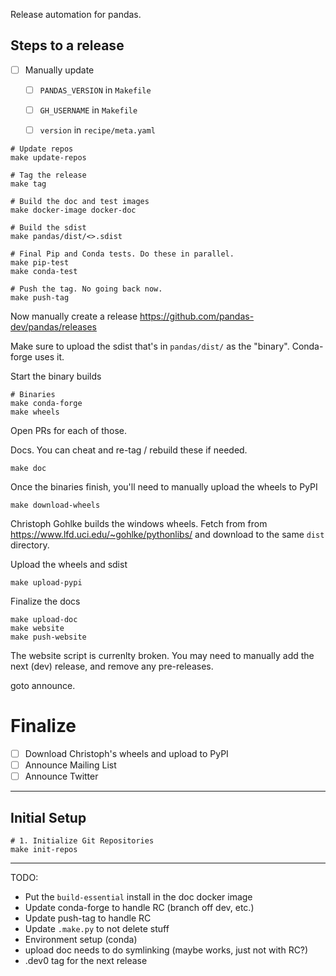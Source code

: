 Release automation for pandas.

## Steps to a release

- [  ] Manually update 
  - [  ] `PANDAS_VERSION` in `Makefile`
  - [  ] `GH_USERNAME` in `Makefile`
  - [  ]  `version` in `recipe/meta.yaml`


```
# Update repos
make update-repos

# Tag the release
make tag

# Build the doc and test images
make docker-image docker-doc

# Build the sdist
make pandas/dist/<>.sdist

# Final Pip and Conda tests. Do these in parallel.
make pip-test
make conda-test

# Push the tag. No going back now.
make push-tag
```

Now manually create a release https://github.com/pandas-dev/pandas/releases

Make sure to upload the sdist that's in `pandas/dist/` as the "binary".
Conda-forge uses it.

Start the binary builds

```
# Binaries
make conda-forge
make wheels
```

Open PRs for each of those.

Docs. You can cheat and re-tag / rebuild these if needed.

```
make doc
```

Once the binaries finish, you'll need to manually upload the
wheels to PyPI


```
make download-wheels
```

Christoph Gohlke builds the windows wheels. Fetch from from https://www.lfd.uci.edu/~gohlke/pythonlibs/ and download to the same `dist` directory.

Upload the wheels and sdist

```
make upload-pypi
```

Finalize the docs

```
make upload-doc
make website
make push-website
```

The website script is currenlty broken. You may need to manually
add the next (dev) release, and remove any pre-releases.


goto announce.



# Finalize

- [  ] Download Christoph's wheels and upload to PyPI
- [  ] Announce Mailing List
- [  ] Announce Twitter

-----

## Initial Setup

```
# 1. Initialize Git Repositories
make init-repos

``````

---

TODO:

- Put the `build-essential` install in the doc docker image
- Update conda-forge to handle RC (branch off dev, etc.)
- Update push-tag to handle RC
- Update `.make.py` to not delete stuff
- Environment setup (conda)
- upload doc needs to do symlinking (maybe works, just not with RC?)
- .dev0 tag for the next release

